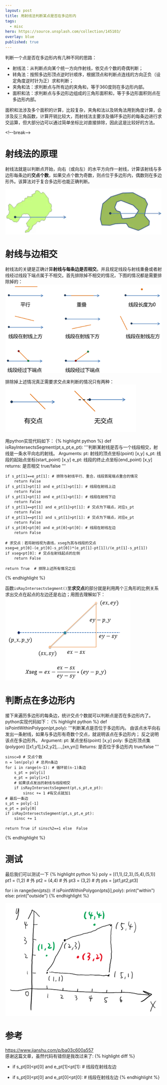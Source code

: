 ```yaml
---
layout: post
title: 用射线法判断某点是否在多边形内
tags:
  - misc
hero: https://source.unsplash.com/collection/145103/
overlay: blue
published: true
---
```


判断一个点是否在多边形内有几种不同的思路：
* 射线法：从判断点向某个统一方向作射线，依交点个数的奇偶判断；
* 转角法：按照多边形顶点逆时针顺序，根据顶点和判断点连线的方向正负（设定角度逆时针为正）求和判断；
* 夹角和法：求判断点与所有边的夹角和，等于360度则在多边形内部。
* 面积和法：求判断点与多边形边组成的三角形面积和，等于多边形面积则点在多边形内部。
 
面积和法涉及多个面积的计算，比较复杂，夹角和法以及转角法用到角度计算，会涉及反三角函数，计算开销比较大，而射线法主要涉及循环多边形的每条边进行求交运算，但大部分边可以通过简单坐标比对直接排除，因此这是比较好的方法。

<!–-break-–>

# 射线法的原理
射线法就是以判断点开始，向右（或向左）的水平方向作一射线，计算该射线与多边形每条边的**交点个数**，如果交点个数为奇数，则点位于多边形内，偶数则在多边形外。该算法对于复合多边形也能正确判断。

![complex-polygon](../resources/complex_polygon.png)

# 射线与边相交
射线法的关键是正确计算**射线与每条边是否相交**。并且规定线段与射线重叠或者射线经过线段下端点属于不相交。首先排除掉不相交的情况，下图的情况都是需要排除掉的：
![occasions](../resources/occasions.png)

排除掉上述情况真正需要求交点来判断的情况只有两种：
![jiaodian](../resources/jiaodian.png)

用python实现代码如下：
{% highlight python %}
def isRayIntersectsSegment(pt,s_pt,e_pt):
    '''判断某射线是否与一个线段相交，射线是一条水平向右的射线。
    Arguments:
        pt: 射线的顶点坐标(point) [x,y]
        s_pt: 线段的起始点坐标(start_point) [x,y]
        e_pt: 线段的终止点坐标(end_point) [x,y]
    returns: 
        是否相交 true/false
    '''

    if s_pt[1]==e_pt[1]: # 排除与射线平行、重合，线段首尾端点重合的情况
        return False
    if s_pt[1]>pt[1] and e_pt[1]>pt[1]: # 线段在射线上边
        return False
    if s_pt[1]<pt[1] and e_pt[1]<pt[1]: # 线段在射线下边
        return False
    if s_pt[1]==pt[1] and e_pt[1]>pt[1]: # 交点为下端点，对应s_pt
        return False
    if e_pt[1]==pt[1] and s_pt[1]>pt[1]: # 交点为下端点，对应e_pt
        return False
    if s_pt[0]<pt[0] and e_pt[0]<pt[0]: # 线段在射线左边
        return False

    # 求交点：若将射线视为直线，xseg为其与线段的交点
    xseg=e_pt[0]-(e_pt[0]-s_pt[0])*(e_pt[1]-pt[1])/(e_pt[1]-s_pt[1]) 
    if xseg<pt[0]: # 交点在射线起点的左侧
        return False
    
    return True  # 排除上述所有情况之后
{% endhighlight %}

函数`isRayIntersectsSegment()`里**求交点**的部分就是利用两个三角形的比例关系求出交点在起点的左边还是右边；用图去理解如下：
![qiujiaodian](../resources/qiujiaodian.png)

# 判断点在多边形内
接下来遍历多边形的每条边，统计交点个数就可以判断点是否在多边形内了。   
python实现代码如下：
{% highlight python %}
def isPointWithinPolygon(pt,poly):
    '''判断某点是否位于多边形内。
    由该点水平向右发出一条射线，如果与多边形有奇数个交点，就说明该点在多边形内；
    反之说明该点在多边形外。
    Argument:
        pt: 某点坐标(point) [x,y]
        poly: 多边形顶点集(polygon) [[x1,y1],[x2,y2],...,[xn,yn]]
    Returns: 
        是否位于多边形内 true/false
    '''

    sinsc=0 # 交点个数
    n = len(poly) # 总共n条边
    for i in range(n-1): # 循环前(n-1)条边
        s_pt = poly[i]
        e_pt = poly[i+1]
        # 如果该点发出的射线与线段相交
        if isRayIntersectsSegment(pt,s_pt,e_pt):
            sinsc += 1 #有交点就加1
    # 最后一条边
    s_pt = poly[-1]
    e_pt = poly[0]
    if isRayIntersectsSegment(pt,s_pt,e_pt):
        sinsc += 1

    return True if sinsc%2==1 else  False
{% endhighlight %}

# 测试
最后我们可以测试一下
{% highlight python %}
poly = [(1,1),(2,3),(5,4),(5,1)]
pt1 = (1,2) # 外
pt2 = (4,4) # 外
pt3 = (3,2) # 内
pts = [pt1,pt2,pt3]

for i in range(len(pts)):
    if isPointWithinPolygon(pts[i],poly):
        print("within")
    else:
        print("outside")
{% endhighlight %}

![polygon-test](../resources/polygon-test.png)

# 参考
https://www.jianshu.com/p/ba03c600a557   
感谢这篇文章，虽然代码有错但是我改过来了:
{% highlight diff %}
- if s_pt[0]<pt[0] and e_pt[1]<pt[1]: # 线段在射线左边
+ if s_pt[0]<pt[0] and e_pt[0]<pt[0]: # 线段在射线左边
{% endhighlight %}

